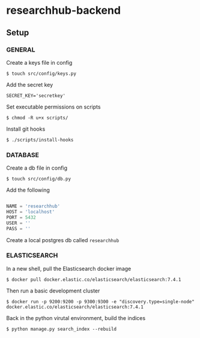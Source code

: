 # researchhub-backend

## Setup

### GENERAL

Create a keys file in config

`$ touch src/config/keys.py`

Add the secret key

`SECRET_KEY='secretkey'`

Set executable permissions on scripts

`$ chmod -R u+x scripts/`

Install git hooks

`$ ./scripts/install-hooks`

### DATABASE

Create a db file in config

`$ touch src/config/db.py`

Add the following

```python

NAME = 'researchhub'
HOST = 'localhost'
PORT = 5432
USER = ''
PASS = ''

```

Create a local postgres db called `researchhub`

### ELASTICSEARCH

In a new shell, pull the Elasticsearch docker image

`$ docker pull docker.elastic.co/elasticsearch/elasticsearch:7.4.1`

Then run a basic development cluster

`$ docker run -p 9200:9200 -p 9300:9300 -e "discovery.type=single-node" docker.elastic.co/elasticsearch/elasticsearch:7.4.1`

Back in the python virutal environment, build the indices

`$ python manage.py search_index --rebuild`
